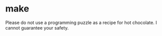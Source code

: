 # make

Please do not use a programming puzzle as a recipe for hot chocolate. I cannot guarantee your safety.
